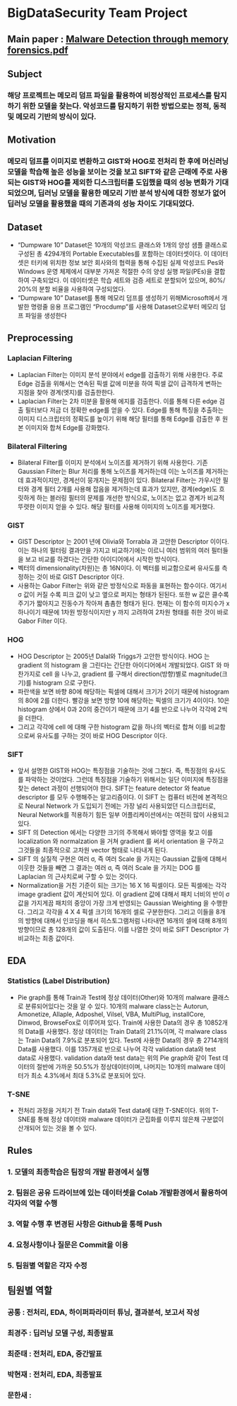 # BigDataSecurity Team Project 

## Main paper : [Malware Detection through memory forensics.pdf](https://github.com/ckj18/BigDataSecurity/files/11396072/Malware.Detection.through.memory.forensics.pdf)


## Subject

### 해당 프로젝트는 메모리 덤프 파일을 활용하여 비정상적인 프로세스를 탐지하기 위한 모델을 찾는다. 악성코드를 탐지하기 위한 방법으로는 정적, 동적 및 메모리 기반의 방식이 있다. 

## Motivation

### 메모리 덤프를 이미지로 변환하고 GIST와 HOG로 전처리 한 후에 머신러닝 모델을 학습해 높은 성능을 보이는 것을 보고 SIFT와 같은 근래에 주로 사용되는 GIST와 HOG를 제외한 디스크립터를 도입했을 때의 성능 변화가 기대되었으며, 딥러닝 모델을 활용한 메모리 기반 분석 방식에 대한 정보가 없어 딥러닝 모델을 활용했을 때의 기존과의 성능 차이도 기대되었다.

## Dataset

- “Dumpware 10” Dataset은 10개의 악성코드 클래스와 1개의 양성 샘플 클래스로 구성된 총 4294개의 Portable Executables를 포함하는 데이터셋이다. 이 데이터셋은 터키에 위치한 정보 보안 회사와의 협력을 통해 수집된 실제 악성코드 Pes와 Windows 운영 체제에서 대부분 가져온 적절한 수의 양성 실행 파일(PEs)을 결합하여 구축되었다. 이 데이터셋은 학습 세트와 검증 세트로 분할되어 있으며, 80%/ 20%의 분할 비율을 사용하여 구성되었다.
- “Dumpware 10” Dataset를 통해 메모리 덤프를 생성하기 위해Microsoft에서 개발한 명령줄 응용 프로그램인 “Procdump”를 사용해 Dataset으로부터 메모리 덤프 파일을 생성한다

## Preprocessing

### Laplacian Filtering
- Laplacian Filter는 이미지 분석 분야에서 edge를 검출하기 위해 사용한다.  주로 Edge 검출을 위해서는 연속된 픽셀 값에 미분을 하여 픽셀 값이 급격하게 변하는 지점을 찾아 경계(엣지)를 검출한한다.
-  Laplacian Filter는 2차 미분을 활용해 에지를 검출한다. 이를 통해 다른 edge 검출 필터보다 저금 더 정확한 edge를 얻을 수 있다. Edge를 통해 특징을 추출하는 이미지 디스크립터의 정확도를 높이기 위해 해당 필터를 통해 Edge를 검출한 후 원본 이미지와 합쳐 Edge를 강화했다.

### Bilateral Filtering
-  Bilateral Filter를 이미지 분석에서 노이즈를 제거하기 위해 사용한다. 기존 Gaussian Filter는 Blur 처리를 통해 노이즈를 제거하는데 이는 노이즈를 제거하는데 효과적이지만, 경계선이 뭉개지는 문제점이 있다. Bilateral Filter는 가우시안 필터와 경계 필터 2개를 사용해 잡음을 제거하는데 효과가 있지만, 경계(edge)도 흐릿하게 하는 블러링 필터의 문제를 개선한 방식으로, 노이즈는 없고 경계가 비교적 뚜렷한 이미지 얻을 수 있다. 해당 필터를 사용해 이미지의 노이즈를 제거했다.

### GIST
-  GIST Descriptor 는 2001 년에 Olivia와 Torrabla 과 고안한 Descriptor 이이다. 이는 하나의 필터링 결과만을 가지고 비교하기에는 이르니 여러 범위의 여러 필터들을 보고 비교를 하겠다는 간단한 아이디어에서 시작한 방식이다.
-  벡터의 dimensionality(차원)는 총 16N이다. 이 벡터를 비교함으로써 유사도를 측정하는 것이 바로 GIST Descriptor 이다.
-  사용하는 Gabor Filter는 위와 같은 방정식으로 파동을 표현하는 함수이다. 여기서 σ 값이 커질 수록 피크 값이 낮고 옆으로 퍼지는 형태가 된된다. 또한 w 값은 클수록 주기가 짧아지고 진동수가 작아져 촘촘한 형태가 된다. 현재는 이 함수의 미지수가 x 하나이기 때문에 1차원 방정식이지만 y 까지 고려하여 2차원 형태를 취한 것이 바로 Gabor Filter 이다.
  
### HOG
-  HOG Descriptor 는 2005년 Dalal와 Triggs가 고안한 방식이다. HOG 는 gradient 의 histogram 을 그린다는 간단한 아이디어에서 개발되었다. GIST 와 마찬가지로 cell 을 나누고, gradient 를 구해서 direction(방향)별로 magnitude(크기)를 histogram 으로 구한다.
-  파란색을 보면 바향 80에 해당하는 픽셀에 대해서 크기가 2이기 때문에 histogram 의 80에 2를 더한다. 빨강을 보면 방향 10에 해당하는 픽셀의 크기가 4이이다. 10은 histogram 상에서 0과 20의 중간이기 때문에 크기 4를 반으로 나누어 각각에 2씩을 더한다.
-  그리고 각각에 cell 에 대해 구한 histogram 값을 하나의 벡터로 합쳐 이를 비교함으로써 유사도를 구하는 것이 바로 HOG Descriptor 이다.

### SIFT
-  앞서 설명한 GIST와 HOG는 특징점을 기술하는 것에 그쳤다. 즉, 특징점의 유사도를 파악하는 것이었다. 그런데 특징점을 기술하기 위해서는 일단 이미지에 특징점을 찾는 detect 과정이 선행되어야 한다. SIFT는 feature detector 와 featue descriptor 를 모두 수행해주는 알고리즘이다. 이 SIFT 는 컴퓨터 비전에 본격적으로 Neural Network 가 도입되기 전에는 가장 널리 사용되었던 디스크립터로, Neural Network를 적용하기 힘든 일부 어플리케이션에서는 여전히 많이 사용되고 있다.
-  SIFT 의 Detection 에서는 다양한 크기의 주목해서 봐야할 영역을 찾고 이를 localization 와 normalzation 을 거쳐 gradient 를 써서 orientation 을 구하고 그것들을 최종적으로 고차원 vector 형태로 나타내게 된다.
-  SIFT 의 실질적 구현은 여러 σ, 즉 여러 Scale 을 가지는 Gaussian 값들에 대해서 이웃한 것들을 빼면 그 결과는 여러 σ, 즉 여러 Scale 을 가지는 DOG 를 Laplacian 의 근사치로써 구할 수 있는 것이다.
-   Normalization을 거친 기준이 되는 크기는 16 X 16 픽셀이다. 모든 픽셀에는 각각 image gradient 값이 계산되어 있다. 이 gradient 값에 대해서 패치 너비의 반이 σ 값을 가지게끔 패치의 중앙이 가장 크게 반영되는 Gaussian Weighting 을 수행한다. 그리고 각각을 4 X 4 픽셀 크기의 16개의 셀로 구분한한다. 그리고 이들을 8개의 방향에 대해서 인코딩을 해서 히스토그램처럼 나타내면 16개의 셀에 대해 8개의 방향이므로 총 128개의 값이 도출된다. 이를 나열한 것이 바로 SIFT Descriptor 가 비교하는 최종 값이다.

## EDA
### Statistics (Label Distribution)
-  Pie graph를 통해 Train과 Test에 정상 데이터(Other)와 10개의 malware 클래스로 분류되어있다는 것을 알 수 있다. 10개의 malware class는는 Autorun, Amonetize, Allaple, Adposhel, Vilsel, VBA, MultiPlug, installCore, Dinwod, BrowseFox로 이루어져 있다. 
 Train에 사용한 Data의 경우 총 10852개의 Data를 사용했다. 정상 데이터는 Train Data의 21.1%이며, 각 malware class는 Train Data의 7.9%로 분포되어 있다.
 Test에 사용한 Data의 경우 총 2714개의 Data를 사용했다. 이를  1357개로 반으로 나누어 각각 validation data와 test data로 사용했다. validation data와 test data는 위의 Pie graph와 같이 Test 데이터의 절반에 가까운 50.5%가 정상데이터이며, 나머지는 10개의 malware 데이터가 최소 4.3%에서 최대 5.3%로 분포되어 있다.

### T-SNE
-  전처리 과정을 거치기 전 Train data와 Test data에 대한 T-SNE이다. 위의 T-SNE를 통해 정상 데이터와 malware 데이터가 군집화를 이루지 않은채 구분없이 산개되어 있는 것을 볼 수 있다.


## Rules

### 1. 모델의 최종학습은 팀장의 개발 환경에서 실행 
### 2. 팀원은 공유 드라이브에 있는 데이터셋을 Colab 개발환경에서 활용하여 각자의 역할 수행
### 3. 역할 수행 후 변경된 사항은 Github을 통해 Push
### 4. 요청사항이나 질문은 Commit을 이용
### 5. 팀원별 역할은 각자 수정

## 팀원별 역할

### 공통 : 전처리, EDA, 하이퍼파라미터 튜닝, 결과분석, 보고서 작성
### 최경주 : 딥러닝 모델 구성, 최종발표
### 최준태 : 전처리, EDA, 중간발표
### 박현재 : 전처리, EDA, 최종발표
### 문한새 :
